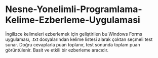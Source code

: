 # Nesne-Yonelimli-Programlama-Kelime-Ezberleme-Uygulamasi
İngilizce kelimeleri ezberlemek için geliştirilen bu Windows Forms uygulaması, .txt dosyalarından kelime listesi alarak çoktan seçmeli test sunar. Doğru cevaplarla puan toplanır, test sonunda toplam puan görüntülenir. Basit ve etkili bir ezberleme aracıdır.
